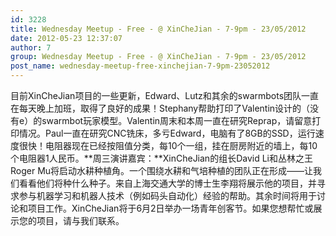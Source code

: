 ```yaml
---
id: 3228
title: Wednesday Meetup - Free - @ XinCheJian - 7-9pm - 23/05/2012
date: 2012-05-23 12:37:07
author: 7
group: Wednesday Meetup - Free - @ XinCheJian - 7-9pm - 23/05/2012
post_name: wednesday-meetup-free-xinchejian-7-9pm-23052012
---
```


目前XinCheJian项目的一些更新，Edward、Lutz和其余的swarmbots团队一直在每天晚上加班，取得了良好的成果！Stephany帮助打印了Valentin设计的（没有e）的swarmbot玩家模型。Valentin周末和本周一直在研究Reprap，请留意打印情况。Paul一直在研究CNC铣床，多亏Edward，电脑有了8GB的SSD，运行速度很快！电阻器现在已经按阻值分类，每10个一组，挂在厨房附近的墙上，每10个电阻器1人民币。**周三演讲嘉宾：**XinCheJian的组长David Li和丛林之王Roger Mu将启动水耕种植角。一个围绕水耕和气培种植的团队正在形成——让我们看看他们将种什么种子。来自上海交通大学的博士生李翔将展示他的项目，并寻求参与机器学习和机器人技术（例如码头自动化）经验的帮助。其余时间将用于讨论和项目工作。XinCheJian将于6月2日举办一场青年创客节。如果您想帮忙或展示您的项目，请与我们联系。